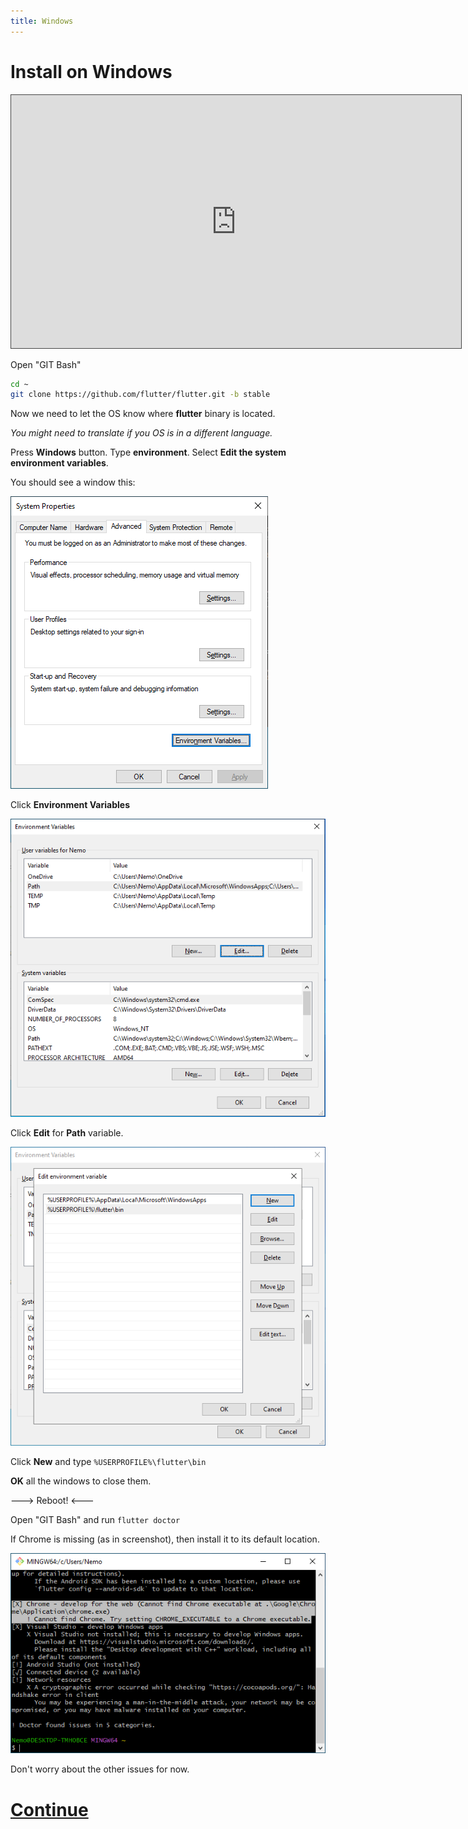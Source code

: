 ```yaml
---
title: Windows
---
```


# Install on Windows

<iframe src="https://easv.cloud.panopto.eu/Panopto/Pages/Embed.aspx?id=6157cbe0-b7b4-4ad8-8977-b0d100090ca1&autoplay=false&offerviewer=true&showtitle=true&showbrand=true&captions=false&interactivity=all" height="405" width="720" style="border: 1px solid #464646;" allowfullscreen allow="autoplay" aria-label="Panopto Embedded Video Player" aria-description="Install Flutter on Windows" ></iframe>

Open "GIT Bash"

```sh
cd ~
git clone https://github.com/flutter/flutter.git -b stable
```

Now we need to let the OS know where **flutter** binary is located.

_You might need to translate if you OS is in a different language._

Press **Windows** button.
Type **environment**.
Select **Edit the system environment variables**.

You should see a window this:

![](images/envvar1.png)

Click **Environment Variables**

![](images/envvar2.png)

Click **Edit** for **Path** variable.

![](images/envvar3.png)

Click **New** and type `%USERPROFILE%\flutter\bin`

**OK** all the windows to close them.

---> Reboot! <---

Open "GIT Bash" and run `flutter doctor`

If Chrome is missing (as in screenshot), then install it to its default location.

![](images/doctor_missing_chrome.png)

Don't worry about the other issues for now.

# [Continue](../android-studio)
